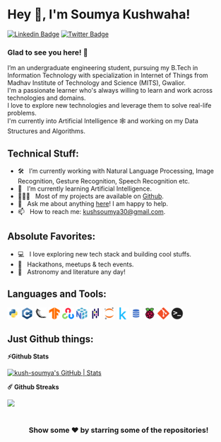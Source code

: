 # Hey 👋, I'm Soumya Kushwaha!

[![Linkedin Badge](https://img.shields.io/badge/-LinkedIn-0e76a8?style=flat-square&logo=Linkedin&logoColor=white)](https://linkedin.com/in/kushwaha-soumya)
[![Twitter Badge](https://img.shields.io/badge/-Twitter-00acee?style=flat-square&logo=Twitter&logoColor=white)](https://twitter.com/kush_soumya)

### Glad to see you here! 🔭

I’m an undergraduate engineering student, pursuing my B.Tech in Information Technology with specialization in Internet of Things from Madhav Institute of Technology and Science (MITS), Gwalior. <br> I'm a passionate learner who's always willing to learn and work across technologies and domains. <br>I love to explore new technologies and leverage them to solve real-life problems. <br> I'm currently into Artificial Intelligence 🕸️ and working on my Data Structures and Algorithms.

## Technical Stuff:

- 🛠 &nbsp; I’m currently working with Natural Language Processing, Image Recognition, Gesture Recognition, Speech Recognition etc.
- 🚀 &nbsp; I’m currently learning Artificial Intelligence.
- 👨🏻‍💻 &nbsp; Most of my projects are available on [Github](https://github.com/Soumya-Kushwaha).
- 💬 &nbsp; Ask me about anything [here](https://www.linkedin.com/in/kushwaha-soumya)! I am happy to help.
- 📫 &nbsp; How to reach me: kushsoumya30@gmail.com.

## Absolute Favorites:

- 💻 &nbsp; I love exploring new tech stack and building cool stuffs.
- 📰 &nbsp; Hackathons, meetups & tech events.
- 🍕 &nbsp; Astronomy and literature any day!

## Languages and Tools:

<code><img height="27" src="https://raw.githubusercontent.com/github/explore/80688e429a7d4ef2fca1e82350fe8e3517d3494d/topics/python/python.png" alt="Python"></code>
<code><img height="27" src="https://raw.githubusercontent.com/github/explore/80688e429a7d4ef2fca1e82350fe8e3517d3494d/topics/cpp/cpp.png" alt="Cpp"></code>
<code><img height="27" src="https://github.com/devicons/devicon/blob/master/icons/flask/flask-original.svg" alt="Flask"></code>
<code><img height="27" src="https://github.com/devicons/devicon/blob/master/icons/tensorflow/tensorflow-original.svg" alt="Tensorflow"></code>
<code><img height="27" src="https://github.com/devicons/devicon/blob/master/icons/opencv/opencv-original.svg" alt="Opencv"></code>
<code><img height="27" src="https://github.com/devicons/devicon/blob/master/icons/numpy/numpy-original.svg" alt="Numpy"></code>
<code><img height="27" src="https://github.com/devicons/devicon/blob/master/icons/pandas/pandas-original.svg" alt="Pandas"></code>
<code><img height="27" src="https://github.com/devicons/devicon/blob/master/icons/jupyter/jupyter-original.svg" alt="Jupyter"></code>
<code><img height="27" src="https://github.com/devicons/devicon/blob/master/icons/kaggle/kaggle-original.svg" alt="Kaggle"></code>
<code><img height="27" src="https://raw.githubusercontent.com/github/explore/80688e429a7d4ef2fca1e82350fe8e3517d3494d/topics/sql/sql.png" alt="SQL"></code>
<code><img height="27" src="https://github.com/devicons/devicon/blob/master/icons/raspberrypi/raspberrypi-original.svg" alt="Raspberry Pi"></code>
<code><img height="27" src="https://raw.githubusercontent.com/devicons/devicon/master/icons/git/git-original.svg" alt="Git"></code>
<code><img height="27" src="https://raw.githubusercontent.com/github/explore/80688e429a7d4ef2fca1e82350fe8e3517d3494d/topics/terminal/terminal.png" alt="Terminal"></code>

## Just Github things:

<b>⚡Github Stats </b>

[![kush-soumya's GitHub | Stats](https://stats.quine.sh/kush-soumya/github?theme=dark)](https://quine.sh)

<b>☄️ Github Streaks </b>

<img height="180em" src="https://github-readme-streak-stats.herokuapp.com/?user=Soumya-Kushwaha&hide_border=true" />

<!--- <details>	
  <summary><b>⚡Github Stats </b></summary>

  <br/>
  <img height="180em" src="https://github-readme-stats.vercel.app/api?username=Soumya-Kushwaha&show_icons=true&theme=dracula" />
 </details>
 
 <details>	
  <summary><b>☄️ Github Streaks </b></summary>

  <br/>
  <img height="180em" src="https://github-readme-streak-stats.herokuapp.com/?user=Soumya-Kushwaha&hide_border=true" />
</details>
!--->

#
<div align="center">

### Show some ❤️ by starring some of the repositories!

</div>
